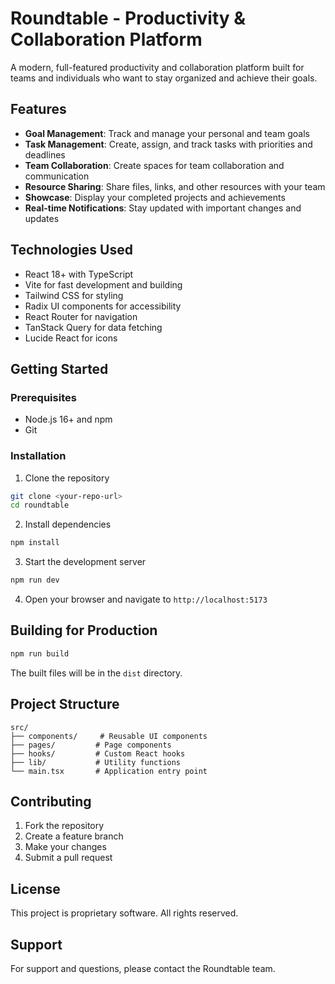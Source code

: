 
# Roundtable - Productivity & Collaboration Platform

A modern, full-featured productivity and collaboration platform built for teams and individuals who want to stay organized and achieve their goals.

## Features

- **Goal Management**: Track and manage your personal and team goals
- **Task Management**: Create, assign, and track tasks with priorities and deadlines
- **Team Collaboration**: Create spaces for team collaboration and communication
- **Resource Sharing**: Share files, links, and other resources with your team
- **Showcase**: Display your completed projects and achievements
- **Real-time Notifications**: Stay updated with important changes and updates

## Technologies Used

- React 18+ with TypeScript
- Vite for fast development and building
- Tailwind CSS for styling
- Radix UI components for accessibility
- React Router for navigation
- TanStack Query for data fetching
- Lucide React for icons

## Getting Started

### Prerequisites

- Node.js 16+ and npm
- Git

### Installation

1. Clone the repository
```bash
git clone <your-repo-url>
cd roundtable
```

2. Install dependencies
```bash
npm install
```

3. Start the development server
```bash
npm run dev
```

4. Open your browser and navigate to `http://localhost:5173`

## Building for Production

```bash
npm run build
```

The built files will be in the `dist` directory.

## Project Structure

```
src/
├── components/     # Reusable UI components
├── pages/         # Page components
├── hooks/         # Custom React hooks
├── lib/           # Utility functions
└── main.tsx       # Application entry point
```

## Contributing

1. Fork the repository
2. Create a feature branch
3. Make your changes
4. Submit a pull request

## License

This project is proprietary software. All rights reserved.

## Support

For support and questions, please contact the Roundtable team.
